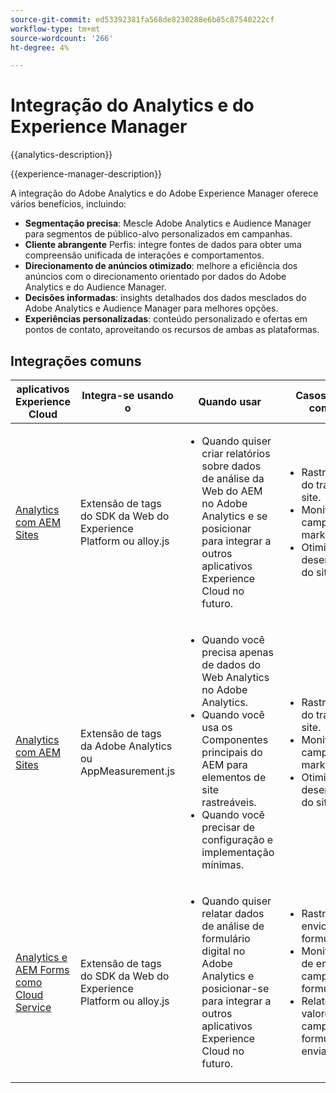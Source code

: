 ```yaml
---
source-git-commit: ed53392381fa568de8230288e6b85c87540222cf
workflow-type: tm+mt
source-wordcount: '266'
ht-degree: 4%

---
```



# Integração do Analytics e do Experience Manager

{{analytics-description}}

{{experience-manager-description}}

A integração do Adobe Analytics e do Adobe Experience Manager oferece vários benefícios, incluindo:

+ **Segmentação precisa**: Mescle Adobe Analytics e Audience Manager para segmentos de público-alvo personalizados em campanhas.
+ **Cliente abrangente** Perfis: integre fontes de dados para obter uma compreensão unificada de interações e comportamentos.
+ **Direcionamento de anúncios otimizado**: melhore a eficiência dos anúncios com o direcionamento orientado por dados do Adobe Analytics e do Audience Manager.
+ **Decisões informadas**: insights detalhados dos dados mesclados do Adobe Analytics e Audience Manager para melhores opções.
+ **Experiências personalizadas**: conteúdo personalizado e ofertas em pontos de contato, aproveitando os recursos de ambas as plataformas.

## Integrações comuns

<table>
    <thead>
        <tr>
            <th>aplicativos Experience Cloud</th>
            <th>Integra-se usando o</th>
            <th>Quando usar</th>
            <th>Casos de uso comuns</th>
        </tr>
    </thead>
    <tbody>
        <tr>
            <td><a href="https://experienceleague.adobe.com/docs/experience-manager-learn/sites/integrations/experience-platform/analytics-using-web-sdk.html" target="_blank" rel="noreferrer">Analytics com AEM Sites</a></td>
            <td>Extensão de tags do SDK da Web do Experience Platform ou alloy.js</td>
            <td>
                <ul>
                    <li>Quando quiser criar relatórios sobre dados de análise da Web do AEM no Adobe Analytics e se posicionar para integrar a outros aplicativos Experience Cloud no futuro.</li>
                </ul>
            </td>
            <td>
                <ul>
                  <li>Rastreamento do tráfego do site.</li>
                  <li>Monitorar campanhas de marketing.</li>
                  <li>Otimização do desempenho do site.</li>
                </ul>
            </td>
        </tr>
        <tr>
            <td><a href="https://experienceleague.adobe.com/docs/experience-manager-learn/sites/integrations/analytics/collect-data-analytics.html?lang=pt-BR" target="_blank" rel="noreferrer">Analytics com AEM Sites</a></td>
            <td>Extensão de tags da Adobe Analytics ou AppMeasurement.js</td>
            <td>
                <ul>
                    <li>Quando você precisa apenas de dados do Web Analytics no Adobe Analytics.</li>
                    <li>Quando você usa os Componentes principais do AEM para elementos de site rastreáveis.</li>
                    <li>Quando você precisar de configuração e implementação mínimas.</li>
                </ul>
            </td>
            <td>
                <ul>
                  <li>Rastreamento do tráfego do site.</li>
                  <li>Monitorar campanhas de marketing.</li>
                  <li>Otimização do desempenho do site.</li>
                </ul>
            </td>
        </tr>
        <tr>
            <td><a href="https://experienceleague.adobe.com/docs/experience-manager-learn/cloud-service/forms/forms-and-analytics/introduction.html" target="_blank" rel="noreferrer">Analytics e AEM Forms como Cloud Service</a></td>
            <td>Extensão de tags do SDK da Web do Experience Platform ou alloy.js</td>
            <td>
              <ul>
                <li>Quando quiser relatar dados de análise de formulário digital no Adobe Analytics e posicionar-se para integrar a outros aplicativos Experience Cloud no futuro.</li>
              </ul>
            </td>
            <td>
                <ul>
                  <li>Rastrear o envio do formulário.</li>
                  <li>Monitoramento de erros de campo de formulário.</li>
                  <li>Relatório sobre valores de campo de formulário enviados.</li>
                </ul>
            </td>
        </tr>
    </tbody>          
</table>
